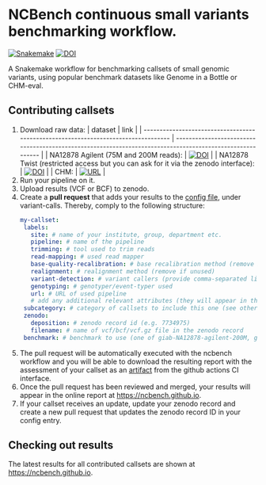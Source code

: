 # NCBench continuous small variants benchmarking workflow.



[![Snakemake](https://img.shields.io/badge/snakemake-≥6.10.0-brightgreen.svg?style=flat)](https://snakemake.github.io) [![DOI](https://zenodo.org/badge/DOI/10.5281/zenodo.8268264.svg)](https://doi.org/10.5281/zenodo.8268264)


A Snakemake workflow for benchmarking callsets of small genomic variants, using popular benchmark datasets like Genome in a Bottle or CHM-eval.

## Contributing callsets

1. Download raw data:
   | dataset                                                                            | link                                                                                                      |
   | ---------------------------------------------------------------------------------- | --------------------------------------------------------------------------------------------------------- |
   | NA12878 Agilent (75M and 200M reads):                                              | [![DOI](https://zenodo.org/badge/DOI/10.5281/zenodo.6513789.svg)](https://doi.org/10.5281/zenodo.6513789) |
   | NA12878 Twist (restricted access but you can ask for it via the zenodo interface): | [![DOI](https://zenodo.org/badge/DOI/10.5281/zenodo.6907125.svg)](https://doi.org/10.5281/zenodo.6907125) |
   | CHM:                                                                               | [![URL](https://img.shields.io/badge/github-lh3%2FCHM--eval-orange)](https://github.com/lh3/CHM-eval)     |
2. Run your pipeline on it.
3. Upload results (VCF or BCF) to zenodo.
4. Create a **pull request** that adds your results to the [config file](https://github.com/koesterlab/benchmarking-ngscn-sig4/blob/main/config/config.yaml), under variant-calls. Thereby, comply to the following structure:
   ```yaml
   my-callset:
    labels:
      site: # name of your institute, group, department etc.
      pipeline: # name of the pipeline
      trimming: # tool used to trim reads
      read-mapping: # used read mapper
      base-quality-recalibration: # base recalibration method (remove if unused)
      realignment: # realignment method (remove if unused)
      variant-detection: # variant callers (provide comma-separated list if multiple ones are used)
      genotyping: # genotyper/event-typer used
      url: # URL of used pipeline
      # add any additional relevant attributes (they will appear in the false positive and false negative tables of the online report)
    subcategory: # category of callsets to include this one (see other entries in the config file and align with them if possible)
    zenodo:
      deposition: # zenodo record id (e.g. 7734975)
      filename: # name of vcf/bcf/vcf.gz file in the zenodo record
    benchmark: # benchmark to use (one of giab-NA12878-agilent-200M, giab-NA12878-agilent-75M, giab-NA12878-twist, and more, see https://github.com/snakemake-workflows/dna-seq-benchmark/blob/main/workflow/resources/presets.yaml)
   ```
5. The pull request will be automatically executed with the ncbench workflow and you will be able to download the resulting report with the assessment of your callset as an [artifact](https://docs.github.com/en/actions/managing-workflow-runs/downloading-workflow-artifacts) from the github actions CI interface.
6. Once the pull request has been reviewed and merged, your results will appear in the online report at https://ncbench.github.io.
7. If your callset receives an update, update your zenodo record and create a new pull request that updates the zenodo record ID in your config entry.

## Checking out results

The latest results for all contributed callsets are shown at https://ncbench.github.io.
